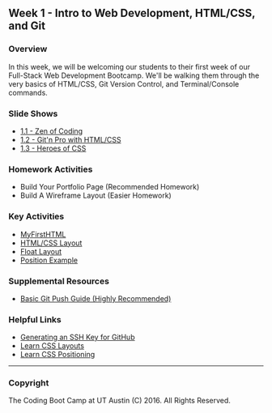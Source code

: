 ## Week 1 - Intro to Web Development, HTML/CSS, and Git

### Overview
In this week, we will be welcoming our students to their first week of our Full-Stack Web Development Bootcamp. We'll be walking them through the very basics of HTML/CSS, Git Version Control, and Terminal/Console commands.

### Slide Shows
* [1.1 - Zen of Coding](1.1/UTAustin-Zen_of_Coding.pptx)
* [1.2 - Git'n Pro with HTML/CSS](1.2/UTAustin-Gitn_Pro_HTML_CSS.pptx)
* [1.3 - Heroes of CSS](1.3/UTAustin-Heroes_of_CSS.pptx)

### Homework Activities
* Build Your Portfolio Page (Recommended Homework)
* Build A Wireframe Layout (Easier Homework) 

### Key Activities 
* [MyFirstHTML](1.1/Activities/2-MyFirstHTML)
* [HTML/CSS Layout](1.2/Activities/3-HTML_CSS_Layout)
* [Float Layout](1.3/Activities/3-FloatLayout-Activity)
* [Position Example](1.3/Activities/5-CSS_PositionedLayout)

### Supplemental Resources
* [Basic Git Push Guide (Highly Recommended)](1.2/Supplemental/GitHub-Help/)

### Helpful Links
* [Generating an SSH Key for GitHub](https://help.github.com/articles/generating-an-ssh-key/)
* [Learn CSS Layouts](http://learn.shayhowe.com/html-css/positioning-content/)
* [Learn CSS Positioning](http://learn.shayhowe.com/advanced-html-css/detailed-css-positioning/)

-------

### Copyright 
The Coding Boot Camp at UT Austin  (C) 2016. All Rights Reserved.
